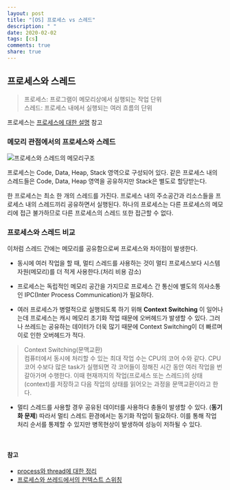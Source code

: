 ```yaml
---
layout: post
title: "[OS] 프로세스 vs 스레드"
description: " "
date: 2020-02-02
tags: [cs]
comments: true
share: true
---
```


## 프로세스와 스레드
>프로세스: 프로그램이 메모리상에서 실행되는 작업 단위<br/>
스레드: 프로세스 내에서 실행되는 여러 흐름의 단위

프로세스는 [프로세스에 대한 설명](PCB와-문맥교환.md) 참고

### 메모리 관점에서의 프로세스와 스레드
![프로세스와 스레드의 메모리구조](https://3.bp.blogspot.com/-48jGYGjezNs/XBxHz8Q-V-I/AAAAAAAAALw/xfDjGMMDA18vnn-_znnPV-Ly56L6DkbywCLcBGAs/s1600/Screen%2BShot%2B2018-12-21%2Bat%2B10.54.06%2BAM.png)

프로세스는 Code, Data, Heap, Stack 영역으로 구성되어 있다. 같은 프로세스 내의 스레드들은 Code, Data, Heap 영역을 공유하지만 Stack은 별도로 할당받는다.

한 프로세스는 최소 한 개의 스레드를 가진다. 프로세스 내의 주소공간과 리소스들을 프로세스 내의 스레드끼리 공유하면서 실행된다. 하나의 프로세스는 다른 프로세스의 메모리에 접근 불가하므로 다른 프로세스의 스레드 또한 접근할 수 없다.


### 프로세스와 스레드 비교
이처럼 스레드 간에는 메모리를 공유함으로써 프로세스와 차이점이 발생한다.

-  동시에 여러 작업을 할 때, 멀티 스레드를 사용하는 것이 멀티 프로세스보다 시스템 자원(메모리)를 더 적게 사용한다.(처리 비용 감소)

- 프로세스는 독립적인 메모리 공간을 가지므로 프로세스 간 통신에 별도의 의사소통인 IPC(Inter Process Communication)가 필요하다.

- 여러 프로세스가 병렬적으로 실행되도록 하기 위해 **Context Switching** 이 일어나는데 프로세스는 캐시 메모리 초기화 작업 때문에 오버헤드가 발생할 수 있다. 그러나 쓰레드는 공유하는 데이터가 더욱 많기 때문에 Context Switching이 더 빠르며 이로 인한 오버헤드가 적다.
>Context Switching(문맥교환)<br/>
컴퓨터에서 동시에 처리할 수 있는 최대 작업 수는 CPU의 코어 수와 같다. CPU 코어 수보다 많은 task가 실행되면 각 코어들이 정해진 시간 동안 여러 작업을 번갈아가며 수행한다. 이때 현재까지의 작업(프로세스 또는 스레드)의 상태(context)를 저장하고 다음 작업의 상태를 읽어오는 과정을 문맥교환이라고 한다.

- 멀티 스레드를 사용할 경우 공유된 데이터를 사용하다 충돌이 발생할 수 있다. (**동기화 문제**) 따라서 멀티 스레드 환경에서는 동기화 작업이 필요하다. 이를 통해 작업 처리 순서를 통제할 수 있지만 병목현상이 발생하여 성능이 저하될 수 있다.
<br/>

#### 참고
- [process와 thread에 대한 정리](https://magi82.github.io/process-thread/)
- [프로세스와 쓰레드에서의 컨텍스트 스위칭](https://agh2o.tistory.com/12)
